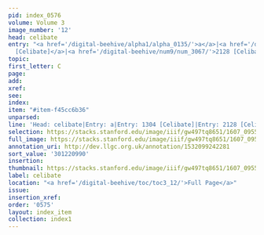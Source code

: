 ```yaml
---
pid: index_0576
volume: Volume 3
image_number: '12'
head: celibate
entry: "<a href='/digital-beehive/alpha1/alpha_0135/'>a</a>|<a href='/digital-beehive/num6/num_1824/'>1304
  [Celibate]</a>|<a href='/digital-beehive/num9/num_3067/'>2128 [Celibate]</a>"
topic:
first_letter: C
page:
add:
xref:
see:
index:
item: "#item-f45cc6b36"
unparsed:
line: 'Head: celibate|Entry: a|Entry: 1304 [Celibate]|Entry: 2128 [Celibate]|#item-f45cc6b36'
selection: https://stacks.stanford.edu/image/iiif/gw497tq8651/1607_0955/1124,990,706,121/full/0/default.jpg
full_image: https://stacks.stanford.edu/image/iiif/gw497tq8651/1607_0955/full/full/0/default.jpg
annotation_uri: http://dev.llgc.org.uk/annotation/1532099242281
sort_value: '301220990'
insertion:
thumbnail: https://stacks.stanford.edu/image/iiif/gw497tq8651/1607_0955/1124,990,706,121/150,/0/default.jpg
label: celibate
location: "<a href='/digital-beehive/toc/toc3_12/'>Full Page</a>"
issue:
insertion_xref:
order: '0575'
layout: index_item
collection: index1
---
```

